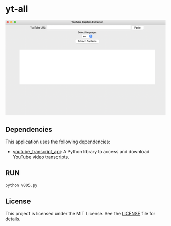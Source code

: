 # yt-all



![대표](https://github.com/leeseomin/yt-all/blob/main/pic/2.png)


## Dependencies

This application uses the following dependencies:

- [youtube_transcript_api](https://github.com/jdepoix/youtube-transcript-api): A Python library to access and download YouTube video transcripts.



## RUN

```bash
python v005.py
```

## License

This project is licensed under the MIT License. See the [LICENSE](LICENSE) file for details.



